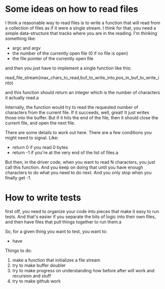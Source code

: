 # Some ideas on how to read files

I think a reasonable way to read files is to write a function that will read from a collection of files as if it were a single stream. I think for that, you need a simple data-structure that tracks where you are in the reading. I'm thinking something like:

- argc and argv
- the number of the currently open file (0 if no file is open)
- the file pointer of the currently open file

and then you just have to implement a single function like this:

read_file_stream(max_chars_to_read,buf_to_write_into,pos_in_buf_to_write_into)

and this function should return an integer which is the number of characters it actually read.a

Internally, the function would try to read the requested number of characters from the current file. If it succeeds, well, great! It just writes those into the buffer. But if it hits the end of the file, then it should close the current file, and open the next file.

There are some details to work out here. There are a few conditions you might need to signal. Like:

- return 0 if you read 0 bytes
- return -1 if you're at the very end of the list of files.a

But then, in the driver code, when you want to read N characters, you just call this function. And you keep on doing that until you have enough characters to do what you need to do next. And you only stop when you finally get -1.

# How to write tests

first off, you need to organize your code into pieces that make it easy to run tests. And that's easier if you separate the bits of logic into their own files, and then have files that pull things together to run them.a

So, for a given thing you want to test, you want to:

- have



Things to do:
1. make a function that initializes a file stream
2. try to make buffer doubler
3. try to make progress on understanding how before after will work and recursion and stuff
4. try to make github work